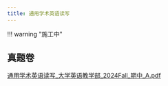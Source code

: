 ```yaml
---
title: 通用学术英语读写
---
```



!!! warning "施工中"

## 真题卷

[通用学术英语读写_大学英语教学部_2024Fall_期中_A.pdf](../res/%E5%A4%A7%E5%AD%A6%E8%8B%B1%E8%AF%AD%E6%95%99%E5%AD%A6%E9%83%A8/%E9%80%9A%E7%94%A8%E5%AD%A6%E6%9C%AF%E8%8B%B1%E8%AF%AD%E8%AF%BB%E5%86%99/%E7%9C%9F%E9%A2%98%E5%8D%B7/%E9%80%9A%E7%94%A8%E5%AD%A6%E6%9C%AF%E8%8B%B1%E8%AF%AD%E8%AF%BB%E5%86%99_%E5%A4%A7%E5%AD%A6%E8%8B%B1%E8%AF%AD%E6%95%99%E5%AD%A6%E9%83%A8_2024Fall_%E6%9C%9F%E4%B8%AD_A.pdf)
